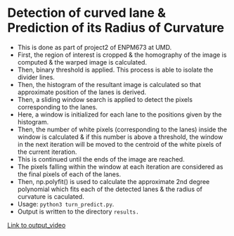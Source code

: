 # Detection of curved lane & Prediction of its Radius of Curvature
- This is done as part of project2 of ENPM673 at UMD.
- First, the region of interest is cropped & the homography of the image is computed & the warped image is calculated.
- Then, binary threshold is applied. This process is able to isolate the divider lines.
- Then, the histogram of the resultant image is calculated so that approximate position of the lanes is derived.
- Then, a sliding window search is applied to detect the pixels corresponding to the lanes.
- Here, a window is initialized for each lane to the positions given by the histogram.
- Then, the number of white pixels (corresponding to the lanes) inside the window is calculated & if this number is above a threshold, the window in the next iteration will be moved to the centroid of the white pixels of the current iteration.
- This is continued until the ends of the image are reached.
- The pixels falling within the window at each iteration are considered as the final pixels of each of the lanes.
- Then, np.polyfit() is used to calculate the approximate 2nd degree polynomial which fits each of the detected lanes & the radius of curvature is caculated.
- Usage: `python3 turn_predict.py`. 
- Output is written to the directory `results.`

[Link to output_video](https://drive.google.com/file/d/1NJPplmmRztR6FC4WjFEE7SZM_tXzoh37/view?usp=sharing)
